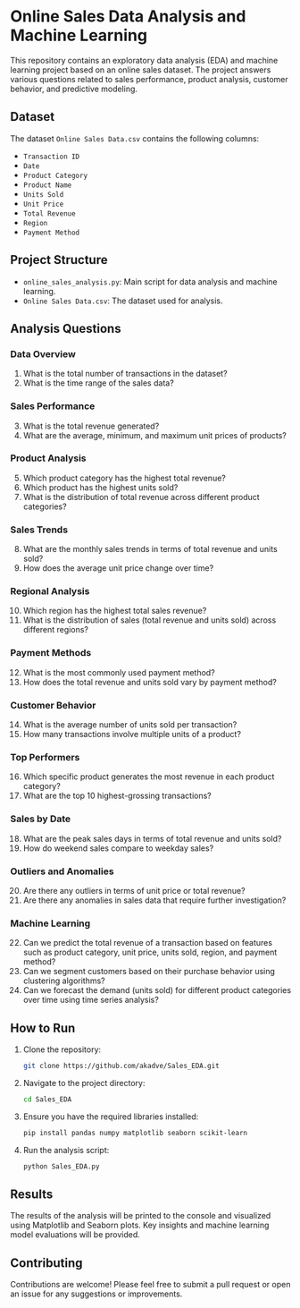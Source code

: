 # Online Sales Data Analysis and Machine Learning

This repository contains an exploratory data analysis (EDA) and machine learning project based on an online sales dataset. The project answers various questions related to sales performance, product analysis, customer behavior, and predictive modeling.

## Dataset

The dataset `Online Sales Data.csv` contains the following columns:
- `Transaction ID`
- `Date`
- `Product Category`
- `Product Name`
- `Units Sold`
- `Unit Price`
- `Total Revenue`
- `Region`
- `Payment Method`

## Project Structure

- `online_sales_analysis.py`: Main script for data analysis and machine learning.
- `Online Sales Data.csv`: The dataset used for analysis.

## Analysis Questions

### Data Overview
1. What is the total number of transactions in the dataset?
2. What is the time range of the sales data?

### Sales Performance
3. What is the total revenue generated?
4. What are the average, minimum, and maximum unit prices of products?

### Product Analysis
5. Which product category has the highest total revenue?
6. Which product has the highest units sold?
7. What is the distribution of total revenue across different product categories?

### Sales Trends
8. What are the monthly sales trends in terms of total revenue and units sold?
9. How does the average unit price change over time?

### Regional Analysis
10. Which region has the highest total sales revenue?
11. What is the distribution of sales (total revenue and units sold) across different regions?

### Payment Methods
12. What is the most commonly used payment method?
13. How does the total revenue and units sold vary by payment method?

### Customer Behavior
14. What is the average number of units sold per transaction?
15. How many transactions involve multiple units of a product?

### Top Performers
16. Which specific product generates the most revenue in each product category?
17. What are the top 10 highest-grossing transactions?

### Sales by Date
18. What are the peak sales days in terms of total revenue and units sold?
19. How do weekend sales compare to weekday sales?

### Outliers and Anomalies
20. Are there any outliers in terms of unit price or total revenue?
21. Are there any anomalies in sales data that require further investigation?

### Machine Learning
22. Can we predict the total revenue of a transaction based on features such as product category, unit price, units sold, region, and payment method?
23. Can we segment customers based on their purchase behavior using clustering algorithms?
24. Can we forecast the demand (units sold) for different product categories over time using time series analysis?

## How to Run

1. Clone the repository:
    ```bash
    git clone https://github.com/akadve/Sales_EDA.git
    ```
2. Navigate to the project directory:
    ```bash
    cd Sales_EDA
    ```
3. Ensure you have the required libraries installed:
    ```bash
    pip install pandas numpy matplotlib seaborn scikit-learn
    ```
4. Run the analysis script:
    ```bash
    python Sales_EDA.py
    ```

## Results

The results of the analysis will be printed to the console and visualized using Matplotlib and Seaborn plots. Key insights and machine learning model evaluations will be provided.

## Contributing

Contributions are welcome! Please feel free to submit a pull request or open an issue for any suggestions or improvements.

